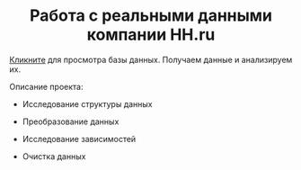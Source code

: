 # <center> Работа с реальными данными компании HH.ru </center>

[Кликните](https://drive.google.com/file/d/12CfuoHGg0nH3JR8rsHpfAGPap8iqhTCY/view?usp=sharing) для просмотра базы данных. Получаем данные и анализируем их.

Описание проекта:

* Исследование структуры данных

* Преобразование данных

* Исследование зависимостей

* Очистка данных
